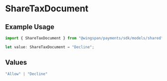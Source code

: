 # ShareTaxDocument

## Example Usage

```typescript
import { ShareTaxDocument } from "@wingspan/payments/sdk/models/shared";

let value: ShareTaxDocument = "Decline";
```

## Values

```typescript
"Allow" | "Decline"
```